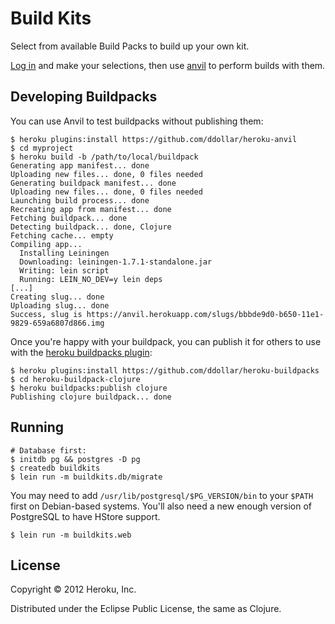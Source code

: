 # Build Kits

Select from available Build Packs to build up your own kit.

[Log in](https://buildkits.herokuapp.com) and make your selections,
then use [anvil](https://github.com/ddollar/anvil) to perform builds
with them.

## Developing Buildpacks

You can use Anvil to test buildpacks without publishing them:

    $ heroku plugins:install https://github.com/ddollar/heroku-anvil
    $ cd myproject
    $ heroku build -b /path/to/local/buildpack
    Generating app manifest... done
    Uploading new files... done, 0 files needed
    Generating buildpack manifest... done
    Uploading new files... done, 0 files needed
    Launching build process... done 
    Recreating app from manifest... done 
    Fetching buildpack... done 
    Detecting buildpack... done, Clojure 
    Fetching cache... empty 
    Compiling app... 
      Installing Leiningen
      Downloading: leiningen-1.7.1-standalone.jar
      Writing: lein script
      Running: LEIN_NO_DEV=y lein deps
    [...]
    Creating slug... done 
    Uploading slug... done 
    Success, slug is https://anvil.herokuapp.com/slugs/bbbde9d0-b650-11e1-9829-659a6807d866.img 

Once you're happy with your buildpack, you can publish it for others
to use with the
[heroku buildpacks plugin](https://github.com/ddollar/heroku-buildpacks):

    $ heroku plugins:install https://github.com/ddollar/heroku-buildpacks
    $ cd heroku-buildpack-clojure
    $ heroku buildpacks:publish clojure
    Publishing clojure buildpack... done

## Running

    # Database first:
    $ initdb pg && postgres -D pg
    $ createdb buildkits
    $ lein run -m buildkits.db/migrate

You may need to add `/usr/lib/postgresql/$PG_VERSION/bin` to your
`$PATH` first on Debian-based systems. You'll also need a new enough
version of PostgreSQL to have HStore support.

    $ lein run -m buildkits.web

## License

Copyright © 2012 Heroku, Inc.

Distributed under the Eclipse Public License, the same as Clojure.
